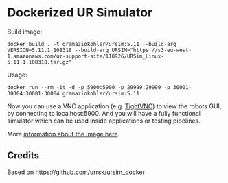 # Dockerized UR Simulator

Build image:

    docker build . -t gramaziokohler/ursim:5.11 --build-arg VERSION=5.11.1.108318 --build-arg URSIM="https://s3-eu-west-1.amazonaws.com/ur-support-site/118926/URSim_Linux-5.11.1.108318.tar.gz"

Usage:

    docker run --rm -it -d -p 5900:5900 -p 29999:29999 -p 30001-30004:30001-30004 gramaziokohler/ursim:5.11

Now you can use a VNC application (e.g. [TightVNC](https://tightvnc.com/)) to view the robots GUI, by connecting to localhost:5900. And you will have a fully functional simulator which can be used inside applications or testing pipelines.

More [information about the image here](https://github.com/urrsk/ursim_docker#parameters).

## Credits

Based on https://github.com/urrsk/ursim_docker
